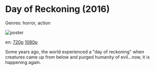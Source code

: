 # Day of Reckoning (2016)

Genres: horror, action

![poster](http://image.tmdb.org/t/p/w500/c9vt8jQmFhUp1liXR2ERiCd4Xgr.jpg)

en:
  [720p](magnet:?xt=urn:btih:06BB65E807FFD6B3FFB6D9C87B6C94C0CB3C7136&tr=udp://glotorrents.pw:6969/announce&tr=udp://tracker.opentrackr.org:1337/announce&tr=udp://torrent.gresille.org:80/announce&tr=udp://tracker.openbittorrent.com:80&tr=udp://tracker.coppersurfer.tk:6969&tr=udp://tracker.leechers-paradise.org:6969&tr=udp://p4p.arenabg.ch:1337&tr=udp://tracker.internetwarriors.net:1337)
  [1080p](magnet:?xt=urn:btih:C1609F8E7A46B288CC524086954407C505EB2648&tr=udp://glotorrents.pw:6969/announce&tr=udp://tracker.opentrackr.org:1337/announce&tr=udp://torrent.gresille.org:80/announce&tr=udp://tracker.openbittorrent.com:80&tr=udp://tracker.coppersurfer.tk:6969&tr=udp://tracker.leechers-paradise.org:6969&tr=udp://p4p.arenabg.ch:1337&tr=udp://tracker.internetwarriors.net:1337)
  


Some years ago, the world experienced a "day of reckoning" when creatures came up from below and purged humanity of evil…now, it is happening again.